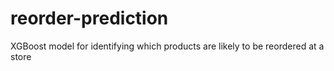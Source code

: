 # reorder-prediction
XGBoost model for identifying which products are likely to be reordered at a store
